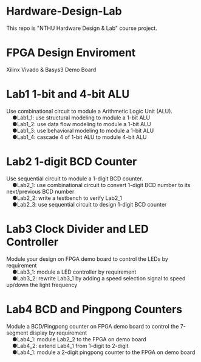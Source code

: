 # Hardware-Design-Lab
This repo is "NTHU Hardware Design &amp; Lab" course project.
# FPGA Design Enviroment
Xilinx Vivado & Basys3 Demo Board
# Lab1 1-bit and 4-bit ALU
Use combinational circuit to module a Arithmetic Logic Unit (ALU).<br>
&nbsp;&nbsp;&nbsp;&nbsp;●Lab1_1: use structural modeling to module a 1-bit ALU<br>
&nbsp;&nbsp;&nbsp;&nbsp;●Lab1_2: use data flow modeling to module a 1-bit ALU<br>
&nbsp;&nbsp;&nbsp;&nbsp;●Lab1_3: use behavioral modeling to module a 1-bit ALU<br>
&nbsp;&nbsp;&nbsp;&nbsp;●Lab1_4: cascade 4 of 1-bit ALU to module 4-bit ALU<br>
# Lab2 1-digit BCD Counter
Use sequential circuit to module a 1-digit BCD counter.<br>
&nbsp;&nbsp;&nbsp;&nbsp;●Lab2_1: use combinational circuit to convert 1-digit BCD number to its next/previous BCD number<br>
&nbsp;&nbsp;&nbsp;&nbsp;●Lab2_2: write a testbench to verify Lab2_1<br>
&nbsp;&nbsp;&nbsp;&nbsp;●Lab2_3: use sequential circuit to design 1-digit BCD counter<br>
# Lab3 Clock Divider and LED Controller
Module your design on FPGA demo board to control the LEDs by requirement<br>
&nbsp;&nbsp;&nbsp;&nbsp;●Lab3_1: module a LED controller by requirement<br>
&nbsp;&nbsp;&nbsp;&nbsp;●Lab3_2: rewrite Lab3_1 by adding a speed selection signal to speed up/down the light frequency<br>
# Lab4 BCD and Pingpong Counters
Module a BCD/Pingpong counter on FPGA demo board to control the 7-segment display by requirement<br>
&nbsp;&nbsp;&nbsp;&nbsp;●Lab4_1: module Lab2_2 to the FPGA on demo board<br>
&nbsp;&nbsp;&nbsp;&nbsp;●Lab4_2: extend Lab4_1 from 1-digit to 2-digit<br>
&nbsp;&nbsp;&nbsp;&nbsp;●Lab4_1: module a 2-digit pingpong counter to the FPGA on demo board<br>
